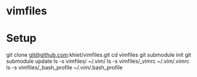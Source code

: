 vimfiles
========

Setup
========

git clone git@github.com:khiet/vimfiles.git
cd vimfiles
git submodule init
git submodule update
ls -s vimfiles/ ~/.vim/
ls -s vimfiles/_vimrc ~/.vim/.vimrc
ls -s vimfiles/_bash_profile ~/.vim/.bash_profile
